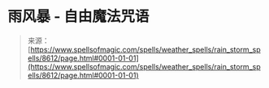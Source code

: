<!--yml

类别：未分类

日期：2024年06月12日 18:44:04

-->

# 雨风暴 - 自由魔法咒语

> 来源：[https://www.spellsofmagic.com/spells/weather_spells/rain_storm_spells/8612/page.html#0001-01-01](https://www.spellsofmagic.com/spells/weather_spells/rain_storm_spells/8612/page.html#0001-01-01)
